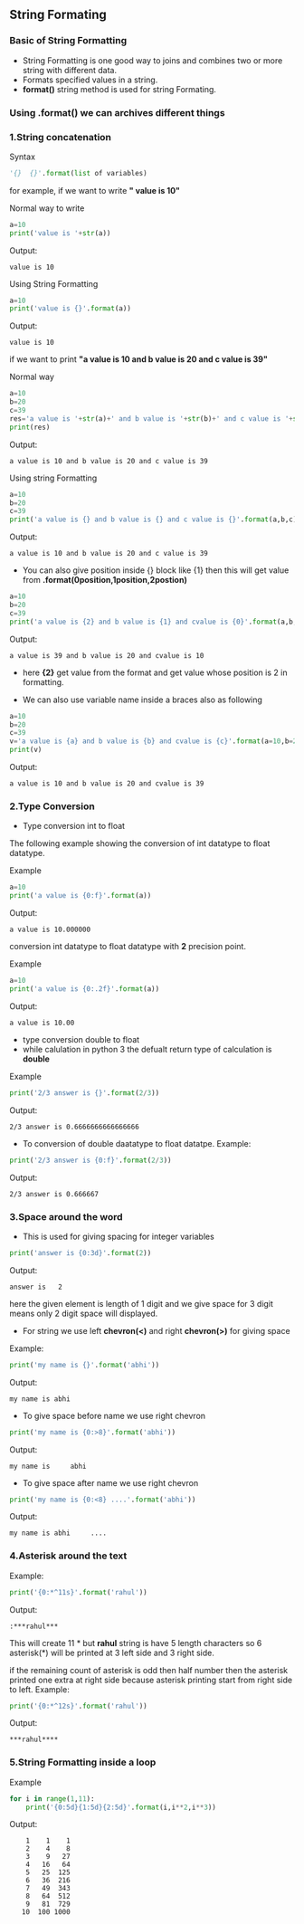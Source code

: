 ## String Formating 

### Basic of String Formatting
- String Formatting is one good way to joins and combines two or more string with different data.
- Formats specified values in a string.
- **format()**  string method is used for string Formating.

### Using .format() we can archives different things

### 1.String concatenation 
Syntax
```python
'{}  {}'.format(list of variables)
```

for example, if we want to write **" value is 10"**

Normal way to write
```python
a=10
print('value is '+str(a))
```
Output:
```
value is 10
```

Using String Formatting
```python
a=10
print('value is {}'.format(a))
```
Output:
```
value is 10
```

if we want to print **"a value is 10 and b value is 20 and c value is 39"**

Normal way
```python
a=10
b=20
c=39
res='a value is '+str(a)+' and b value is '+str(b)+' and c value is '+str(c)
print(res)
```

Output:
```
a value is 10 and b value is 20 and c value is 39
```

Using string Formatting
```python
a=10
b=20
c=39
print('a value is {} and b value is {} and c value is {}'.format(a,b,c))
```
Output:
```
a value is 10 and b value is 20 and c value is 39
```

- You can also give position inside {} block like {1} then this will get value from **.format(0position,1position,2postion)**
```python
a=10
b=20
c=39
print('a value is {2} and b value is {1} and cvalue is {0}'.format(a,b,c))
```
Output:
```
a value is 39 and b value is 20 and cvalue is 10
```
- here **{2}** get value from the format and get value whose position is 2 in formatting.

- We can also use variable name inside a braces also as following
```python
a=10
b=20
c=39
v='a value is {a} and b value is {b} and cvalue is {c}'.format(a=10,b=20,c=39)
print(v)
```
Output:
```
a value is 10 and b value is 20 and cvalue is 39
```


###  2.Type Conversion
- Type conversion int to float

The following example showing the conversion of int datatype to float datatype.

Example
```python
a=10
print('a value is {0:f}'.format(a))
```
Output:
```
a value is 10.000000
```
conversion int datatype to float datatype with **2** precision point.

Example
```python
a=10
print('a value is {0:.2f}'.format(a))
```
Output:
```
a value is 10.00
```
- type conversion double to float
- while calulation in python 3 the defualt return type of calculation is **double**

Example
```python
print('2/3 answer is {}'.format(2/3))
```

Output:
```
2/3 answer is 0.6666666666666666

```
- To conversion of double daatatype to float datatpe.
Example:
```python
print('2/3 answer is {0:f}'.format(2/3))
```
Output:
```
2/3 answer is 0.666667
```

### 3.Space around the word 

- This is used for giving spacing for integer variables
```python
print('answer is {0:3d}'.format(2))
```
Output:
```
answer is   2
```

here the given element is length of 1 digit and we give space for 3 digit means only 2 digit space will displayed.


- For string we use left **chevron(<)** and right **chevron(>)** for giving space

Example:
```python
print('my name is {}'.format('abhi'))
```
Output:
```
my name is abhi
```

- To give space before name we use right chevron
```python
print('my name is {0:>8}'.format('abhi'))
```
Output:
```
my name is     abhi
```

- To give space after name we use right chevron
```python
print('my name is {0:<8} ....'.format('abhi'))
```

Output:
```
my name is abhi     ....
```
### 4.Asterisk  around the text
Example:

```python
print('{0:*^11s}'.format('rahul'))
```

Output:
```
:***rahul***
```
This will create 11 * but **rahul** string is have 5 length characters so 6 asterisk(*) will be printed at 3 left side and 3 right side.
                             
if the remaining count of asterisk is odd then half number then the asterisk printed one extra at right side because asterisk 
printing start from right side to left.
Example:
```python
print('{0:*^12s}'.format('rahul'))
```

Output:
```
***rahul****
```

### 5.String Formatting inside a loop  
Example
```python
for i in range(1,11):                           
    print('{0:5d}{1:5d}{2:5d}'.format(i,i**2,i**3))
```                                

Output:
``` 
    1    1    1
    2    4    8
    3    9   27
    4   16   64
    5   25  125
    6   36  216
    7   49  343
    8   64  512
    9   81  729
   10  100 1000
```
